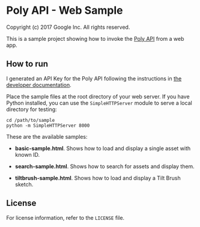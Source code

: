 # Poly API - Web Sample

Copyright (c) 2017 Google Inc. All rights reserved.

This is a sample project showing how to invoke the
[Poly API](https://developers.google.com/poly) from
a web app.

## How to run

I generated an API Key for the Poly API following the instructions in [the
developer documentation](https://developers.google.com/poly/develop).

Place the sample files at the root directory of your web server.
If you have Python installed, you can use the `SimpleHTTPServer` module
to serve a local directory for testing:

    cd /path/to/sample
    python -m SimpleHTTPServer 8000

These are the available samples:

* **basic-sample.html**. Shows how to load and display a single asset
  with known ID.

* **search-sample.html**. Shows how to search for assets and display them.

* **tiltbrush-sample.html**. Shows how to load and display a Tilt Brush sketch.

## License

For license information, refer to the `LICENSE` file.

